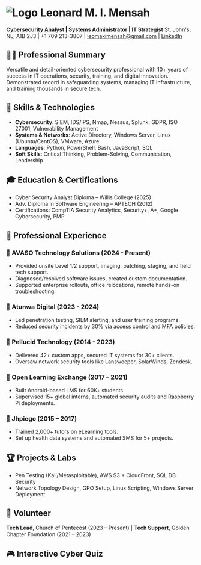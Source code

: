 # ![Logo](https://img.icons8.com/ios-filled/50/000000/hacker.png) Leonard M. I. Mensah

**Cybersecurity Analyst | Systems Administrator | IT Strategist**
St. John's, NL, A1B 2J3 | +1 709 213-3807 | leomaximensah@gmail.com | [LinkedIn](https://linkedin.com/leonardmensah)

## 👨‍💻 Professional Summary
Versatile and detail-oriented cybersecurity professional with 10+ years of success in IT operations, security, training, and digital innovation. Demonstrated record in safeguarding systems, managing IT infrastructure, and training thousands in secure tech.

## 🧠 Skills & Technologies
- **Cybersecurity**: SIEM, IDS/IPS, Nmap, Nessus, Splunk, GDPR, ISO 27001, Vulnerability Management
- **Systems & Networks**: Active Directory, Windows Server, Linux (Ubuntu/CentOS), VMware, Azure
- **Languages**: Python, PowerShell, Bash, JavaScript, SQL
- **Soft Skills**: Critical Thinking, Problem-Solving, Communication, Leadership

## 🎓 Education & Certifications
- Cyber Security Analyst Diploma – Willis College (2025)
- Adv. Diploma in Software Engineering – APTECH (2012)
- Certifications: CompTIA Security Analytics, Security+, A+, Google Cybersecurity, PMP

## 💼 Professional Experience
### 🔹 AVASO Technology Solutions (2024 - Present)
- Provided onsite Level 1/2 support, imaging, patching, staging, and field tech support.
- Diagnosed/resolved software issues, created custom documentation.
- Supported enterprise rollouts, office relocations, remote hands-on troubleshooting.

### 🔹 Atunwa Digital (2023 - 2024)
- Led penetration testing, SIEM alerting, and user training programs.
- Reduced security incidents by 30% via access control and MFA policies.

### 🔹 Pellucid Technology (2014 - 2023)
- Delivered 42+ custom apps, secured IT systems for 30+ clients.
- Oversaw network security tools like Lansweeper, SolarWinds, Zendesk.

### 🔹 Open Learning Exchange (2017 – 2021)
- Built Android-based LMS for 60K+ students.
- Supervised 15+ global interns, automated security audits and Raspberry Pi deployments.

### 🔹 Jhpiego (2015 – 2017)
- Trained 2,000+ tutors on eLearning tools.
- Set up health data systems and automated SMS for 5+ projects.

## 🏆 Projects & Labs
- Pen Testing (Kali/Metasploitable), AWS S3 + CloudFront, SQL DB Security
- Network Topology Design, GPO Setup, Linux Scripting, Windows Server Deployment

## 🙌 Volunteer
**Tech Lead**, Church of Pentecost (2023 – Present) | **Tech Support**, Golden Chapter Foundation (2021 – 2023)

## 🎮 Interactive Cyber Quiz
<div id="quiz"></div>
